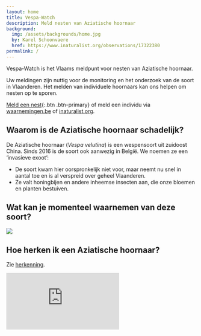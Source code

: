 ```yaml
---
layout: home
title: Vespa-Watch
description: Meld nesten van Aziatische hoornaar
background:
  img: /assets/backgrounds/home.jpg
  by: Karel Schoonvaere
  href: https://www.inaturalist.org/observations/17322380
permalink: /
---
```


Vespa-Watch is het Vlaams meldpunt voor nesten van Aziatische hoornaar.

Uw meldingen zijn nuttig voor de monitoring en het onderzoek van de soort in Vlaanderen. Het melden van individuele hoornaars kan ons helpen om nesten op te sporen.

[Meld een nest](/report-nest-form/){:.btn .btn-primary} of meld een individu via [waarnemingen.be](https://waarnemingen.be/go/vespa-velutina/) of [inaturalist.org](https://www.inaturalist.org/observations/upload).

## Waarom is de Aziatische hoornaar schadelijk?

De Aziatische hoornaar (_Vespa velutina_) is een wespensoort uit zuidoost China. Sinds 2016 is de soort ook aanwezig in België. We noemen ze een ‘invasieve exoot’:

- De soort kwam hier oorspronkelijk niet voor, maar neemt nu snel in aantal toe en is al verspreid over geheel Vlaanderen.
- Ze valt honingbijen en andere inheemse insecten aan, die onze bloemen en planten bestuiven.

## Wat kan je momenteel waarnemen van deze soort?

![](/assets/images/cyclus.tif)

## Hoe herken ik een Aziatische hoornaar?

Zie [herkenning](/identification/).

<div class="ratio ratio-16x9">
  <iframe frameborder="0" src="https://player.vimeo.com/video/730964068?h=3f1ee4ca53" allowfullscreen></iframe>
</div>
